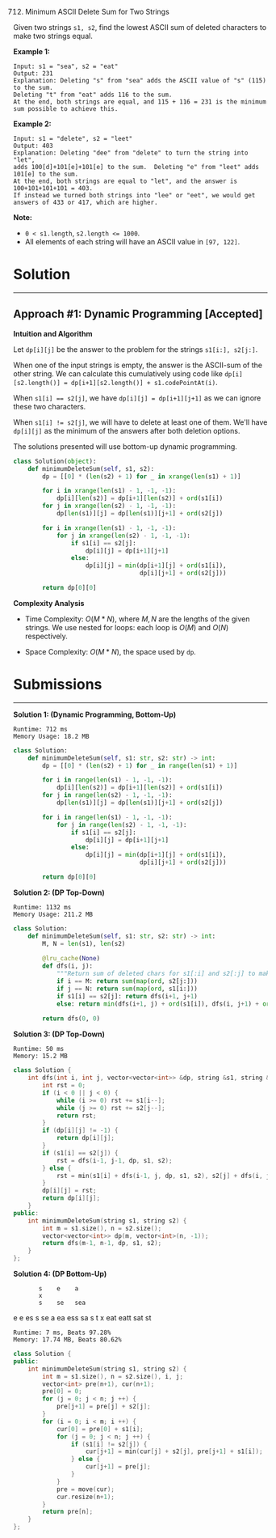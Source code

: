712. Minimum ASCII Delete Sum for Two Strings

Given two strings `s1, s2`, find the lowest ASCII sum of deleted characters to make two strings equal.

**Example 1:**

```
Input: s1 = "sea", s2 = "eat"
Output: 231
Explanation: Deleting "s" from "sea" adds the ASCII value of "s" (115) to the sum.
Deleting "t" from "eat" adds 116 to the sum.
At the end, both strings are equal, and 115 + 116 = 231 is the minimum sum possible to achieve this.
```

**Example 2:**

```
Input: s1 = "delete", s2 = "leet"
Output: 403
Explanation: Deleting "dee" from "delete" to turn the string into "let",
adds 100[d]+101[e]+101[e] to the sum.  Deleting "e" from "leet" adds 101[e] to the sum.
At the end, both strings are equal to "let", and the answer is 100+101+101+101 = 403.
If instead we turned both strings into "lee" or "eet", we would get answers of 433 or 417, which are higher.
```

**Note:**

* `0 < s1.length`, `s2.length <= 1000`.
* All elements of each string will have an ASCII value in `[97, 122]`.

# Solution
---
## Approach #1: Dynamic Programming [Accepted]
**Intuition and Algorithm**

Let `dp[i][j]` be the answer to the problem for the strings `s1[i:], s2[j:]`.

When one of the input strings is empty, the answer is the ASCII-sum of the other string. We can calculate this cumulatively using code like `dp[i][s2.length()] = dp[i+1][s2.length()] + s1.codePointAt(i)`.

When `s1[i] == s2[j]`, we have `dp[i][j] = dp[i+1][j+1]` as we can ignore these two characters.

When `s1[i] != s2[j]`, we will have to delete at least one of them. We'll have `dp[i][j]` as the minimum of the answers after both deletion options.

The solutions presented will use bottom-up dynamic programming.

```python
class Solution(object):
    def minimumDeleteSum(self, s1, s2):
        dp = [[0] * (len(s2) + 1) for _ in xrange(len(s1) + 1)]

        for i in xrange(len(s1) - 1, -1, -1):
            dp[i][len(s2)] = dp[i+1][len(s2)] + ord(s1[i])
        for j in xrange(len(s2) - 1, -1, -1):
            dp[len(s1)][j] = dp[len(s1)][j+1] + ord(s2[j])

        for i in xrange(len(s1) - 1, -1, -1):
            for j in xrange(len(s2) - 1, -1, -1):
                if s1[i] == s2[j]:
                    dp[i][j] = dp[i+1][j+1]
                else:
                    dp[i][j] = min(dp[i+1][j] + ord(s1[i]),
                                   dp[i][j+1] + ord(s2[j]))

        return dp[0][0]
```

**Complexity Analysis**

* Time Complexity: $O(M*N)$, where $M, N$ are the lengths of the given strings. We use nested for loops: each loop is $O(M)$ and $O(N)$ respectively.

* Space Complexity: $O(M*N)$, the space used by `dp`.

# Submissions
---
**Solution 1: (Dynamic Programming, Bottom-Up)**

```
Runtime: 712 ms
Memory Usage: 18.2 MB
```
```python
class Solution:
    def minimumDeleteSum(self, s1: str, s2: str) -> int:
        dp = [[0] * (len(s2) + 1) for _ in range(len(s1) + 1)]

        for i in range(len(s1) - 1, -1, -1):
            dp[i][len(s2)] = dp[i+1][len(s2)] + ord(s1[i])
        for j in range(len(s2) - 1, -1, -1):
            dp[len(s1)][j] = dp[len(s1)][j+1] + ord(s2[j])

        for i in range(len(s1) - 1, -1, -1):
            for j in range(len(s2) - 1, -1, -1):
                if s1[i] == s2[j]:
                    dp[i][j] = dp[i+1][j+1]
                else:
                    dp[i][j] = min(dp[i+1][j] + ord(s1[i]),
                                   dp[i][j+1] + ord(s2[j]))

        return dp[0][0]
```

**Solution 2: (DP Top-Down)**
```
Runtime: 1132 ms
Memory Usage: 211.2 MB
```
```python
class Solution:
    def minimumDeleteSum(self, s1: str, s2: str) -> int:
        M, N = len(s1), len(s2)
        
        @lru_cache(None)
        def dfs(i, j): 
            """Return sum of deleted chars for s1[:i] and s2[:j] to make them equal"""
            if i == M: return sum(map(ord, s2[j:]))
            if j == N: return sum(map(ord, s1[i:]))
            if s1[i] == s2[j]: return dfs(i+1, j+1)
            else: return min(dfs(i+1, j) + ord(s1[i]), dfs(i, j+1) + ord(s2[j]))
            
        return dfs(0, 0)
```

**Solution 3: (DP Top-Down)**
```
Runtime: 50 ms
Memory: 15.2 MB
```
```c++
class Solution {
    int dfs(int i, int j, vector<vector<int>> &dp, string &s1, string &s2) {
        int rst = 0;
        if (i < 0 || j < 0) {
            while (i >= 0) rst += s1[i--];
            while (j >= 0) rst += s2[j--];
            return rst;
        }
        if (dp[i][j] != -1) {
            return dp[i][j];
        }
        if (s1[i] == s2[j]) {           
            rst = dfs(i-1, j-1, dp, s1, s2);
        } else {
            rst = min(s1[i] + dfs(i-1, j, dp, s1, s2), s2[j] + dfs(i, j-1, dp, s1, s2));
        }
        dp[i][j] = rst;
        return dp[i][j];
    }
public:
    int minimumDeleteSum(string s1, string s2) {
        int m = s1.size(), n = s2.size();
        vector<vector<int>> dp(m, vector<int>(n, -1));
        return dfs(m-1, n-1, dp, s1, s2);
    }
};
```

**Solution 4: (DP Bottom-Up)**

           s    e    a
           x
           s    se   sea
e     e    es   s    se
a     ea   ess  sa   s 
t  x  eat  eatt sat  st   

```
Runtime: 7 ms, Beats 97.28%
Memory: 17.74 MB, Beats 80.62%
```
```c++
class Solution {
public:
    int minimumDeleteSum(string s1, string s2) {
        int m = s1.size(), n = s2.size(), i, j;
        vector<int> pre(n+1), cur(n+1);
        pre[0] = 0;
        for (j = 0; j < n; j ++) {
            pre[j+1] = pre[j] + s2[j];
        }
        for (i = 0; i < m; i ++) {
            cur[0] = pre[0] + s1[i];
            for (j = 0; j < n; j ++) {
                if (s1[i] != s2[j]) {
                    cur[j+1] = min(cur[j] + s2[j], pre[j+1] + s1[i]);
                } else {
                    cur[j+1] = pre[j];
                }
            }
            pre = move(cur);
            cur.resize(n+1);
        }
        return pre[n];
    }
};
```
